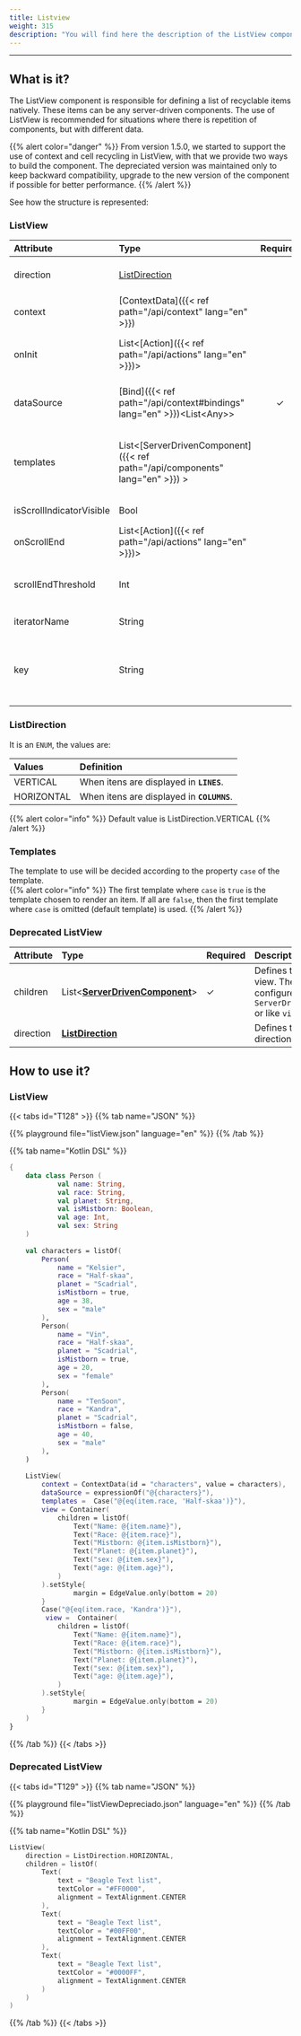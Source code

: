 ```yaml
---
title: Listview
weight: 315
description: "You will find here the description of the ListView component, its attributes and constructors"
---
```


---

## What is it?

The ListView component is responsible for defining a list of recyclable items natively. These items can be any server-driven components. The use of ListView is recommended for situations where there is repetition of components, but with different data.

{{% alert color="danger" %}}
From version 1.5.0, we started to support the use of context and cell recycling in ListView, with that we provide two ways to build the component. The depreciated version was maintained only to keep backward compatibility, upgrade to the new version of the component if possible for better performance.
{{% /alert %}}

See how the structure is represented:

### ListView

| Attribute           | Type                                                      | Required	 | Definition                                                                                                                       |
| :----------------- | :-------------------------------------------------------- | :---------: | :------------------------------------------------------------------------------------------------------------------------------ |
| direction          | [ListDirection](#listdirection)                           |             | Sets the direction in which list items are displayed.                                                                           |
| context            | [ContextData]({{< ref path="/api/context" lang="en" >}})                          |             | Defines the context of the component.                                                                                           |
| onInit             | List&lt;[Action]({{< ref path="/api/actions" lang="en" >}})&gt;                   |             | List of actions to be performed as soon as the component is displayed.                                                          |
| dataSource         | [Bind]({{< ref path="/api/context#bindings" lang="en" >}})&lt;List&lt;Any&gt;&gt; |      ✓      | Expression that points to a list of values used to populate the component.                                                      |
| templates           | List&lt;[ServerDrivenComponent]({{< ref path="/api/components" lang="en" >}}) &gt;  |            | Represents a template array, where each template corresponds to a cell in the list through a `ServerDrivenComponent`.                                                          |
| isScrollIndicatorVisible | Bool | | Set the scroll bar visibility. |
| onScrollEnd        | List&lt;[Action]({{< ref path="/api/actions" lang="en" >}})&gt;                   |             | List of actions taken when the list ends.                                                                                       |
| scrollEndThreshold | Int                                                       |             | Defines the percentage scrolled from the list to trigger `onScrollEnd`.                                                         |
| iteratorName       | String                                                    |             | It is the context identifier for each cell.                                                                                     |
| key                | String                                                    |             | Points to a unique value present in each item of the `dataSource` to be used as a suffix in the ids of the template components. |

### ListDirection

It is an `ENUM`, the values are:

| **Values** | **Definition**                             |
| :--------- | :----------------------------------------- |
| VERTICAL   | When itens are displayed in **`LINES`**.   |
| HORIZONTAL | When itens are displayed in **`COLUMNS`**. |

{{% alert color="info" %}}
Default value is ListDirection.VERTICAL
{{% /alert %}}

### Templates

The template to use will be decided according to the property `case` of the template.  
{{% alert color="info" %}}
 The first template where `case` is `true` is the template chosen to render an item.
 If all are `false`, then the first template where `case` is omitted (default template) is used.
{{% /alert %}}

### Deprecated ListView

<table>
  <thead>
    <tr>
      <th style="text-align:left">Attribute</th>
      <th style="text-align:left">Type</th>
      <th style="text-align:left">Required</th>
      <th style="text-align:left">Descriptioon</th>
    </tr>
  </thead>
  <tbody>
    <tr>
      <td style="text-align:left">children</td>
      <td style="text-align:left">List&lt;<a href="../"><strong>ServerDrivenComponent</strong></a>&gt;</td>
      <td style="text-align:left">&#x2713;</td>
      <td style="text-align:left">
        Defines the item list view. They can be configured like a <code>ServerDrivenComponents </code>or
          like <code>views.</code>
      </td>
    </tr>
    <tr>
      <td style="text-align:left">direction</td>
      <td style="text-align:left"><a href="https://docs.usebeagle.io/api/components/layout/listview"><strong>ListDirection</strong></a></td>
      <td
      style="text-align:left"></td>
        <td style="text-align:left">Defines the preview list direction.</td>
    </tr>
  </tbody>
</table>

## How to use it?

### ListView

{{< tabs id="T128" >}}
{{% tab name="JSON" %}}

<!-- json-playground:listView.json
{
  "_beagleComponent_": "beagle:listView",
  "direction": "VERTICAL",
  "dataSource": [
    {
      "name": "Kelsier",
      "race": "Half-skaa",
      "planet": "Scadrial",
      "isMistborn": true,
      "age": 38,
      "sex": "male"
    },
    {
      "name": "Vin",
      "race": "Half-skaa",
      "planet": "Scadrial",
      "isMistborn": true,
      "age": 20,
      "sex": "female"
    },
    {
      "name": "TenSoon",
      "race": "Kandra",
      "planet": "Scadrial",
      "isMistborn": false,
      "age": 40,
      "sex": "male"
    }
  ],
"templates":[
   {
      "case":"@{eq(item.race, 'Half-skaa')}",
      "view":{
         "_beagleComponent_":"beagle:container",
         "style":{
            "margin":{
               "bottom":{
                  "value":20,
                  "type":"REAL"
               }
            }
         },
         "children":[
            {
               "_beagleComponent_":"beagle:text",
               "text":"Name: @{item.name}"
            },
            {
               "_beagleComponent_":"beagle:text",
               "text":"Race: @{item.race}"
            },
            {
               "_beagleComponent_":"beagle:text",
               "text":"Mistborn: @{item.isMistborn}"
            },
            {
               "_beagleComponent_":"beagle:text",
               "text":"Planet: @{item.planet}"
            },
            {
               "_beagleComponent_":"beagle:text",
               "text":"sex: @{item.sex}"
            },
            {
               "_beagleComponent_":"beagle:text",
               "text":"age: @{item.age}"
            }
         ]
      }
   },
   {
      "case":"@{eq(item.race, 'Kandra')}",
      "view":{
         "_beagleComponent_":"beagle:container",
         "style":{
            "margin":{
               "bottom":{
                  "value":20,
                  "type":"REAL"
               }
            }
         },
         "children":[
            {
               "_beagleComponent_":"beagle:text",
               "text":"Name: @{item.name}"
            },
            {
               "_beagleComponent_":"beagle:text",
               "text":"Race: @{item.race}"
            },
            {
               "_beagleComponent_":"beagle:text",
               "text":"Mistborn: @{item.isMistborn}"
            },
            {
               "_beagleComponent_":"beagle:text",
               "text":"Planet: @{item.planet}"
            },
            {
               "_beagleComponent_":"beagle:text",
               "text":"sex: @{item.sex}"
            },
            {
               "_beagleComponent_":"beagle:text",
               "text":"age: @{item.age}"
            }
         ]
      }
   }
 ]
}
-->

{{% playground file="listView.json" language="en" %}}
{{% /tab %}}

{{% tab name="Kotlin DSL" %}}

```kotlin
{
    data class Person (
            val name: String,
            val race: String,
            val planet: String,
            val isMistborn: Boolean,
            val age: Int,
            val sex: String
    )
    
    val characters = listOf(
        Person(
            name = "Kelsier",
            race = "Half-skaa",
            planet = "Scadrial",
            isMistborn = true,
            age = 38,
            sex = "male"
        ),
        Person(
            name = "Vin",
            race = "Half-skaa",
            planet = "Scadrial",
            isMistborn = true,
            age = 20,
            sex = "female"
        ),
        Person(
            name = "TenSoon",
            race = "Kandra",
            planet = "Scadrial",
            isMistborn = false,
            age = 40,
            sex = "male"
        ),
    )
    
    ListView(
        context = ContextData(id = "characters", value = characters),
        dataSource = expressionOf("@{characters}"),
        templates =  Case("@{eq(item.race, 'Half-skaa')}"),
        view = Container(
            children = listOf(
                Text("Name: @{item.name}"),
                Text("Race: @{item.race}"),
                Text("Mistborn: @{item.isMistborn}"),
                Text("Planet: @{item.planet}"),
                Text("sex: @{item.sex}"),
                Text("age: @{item.age}"),
            )
        ).setStyle{
                margin = EdgeValue.only(bottom = 20)
        }
        Case("@{eq(item.race, 'Kandra')}"),
         view =  Container(
            children = listOf(
                Text("Name: @{item.name}"),
                Text("Race: @{item.race}"),
                Text("Mistborn: @{item.isMistborn}"),
                Text("Planet: @{item.planet}"),
                Text("sex: @{item.sex}"),
                Text("age: @{item.age}"),
            )
        ).setStyle{
                margin = EdgeValue.only(bottom = 20)
        }
    )
}
```

{{% /tab %}}
{{< /tabs >}}

### Deprecated ListView

{{< tabs id="T129" >}}
{{% tab name="JSON" %}}

<!-- json-playground:listViewDepreciado.json
{
  "_beagleComponent_": "beagle:listView",
  "children": [
    {
      "_beagleComponent_": "beagle:text",
      "text": "Beagle Text list",
      "textColor": "#FF0000",
      "alignment": "CENTER"
    },
    {
      "_beagleComponent_": "beagle:text",
      "text": "Beagle Text list",
      "textColor": "#00FF00",
      "alignment": "CENTER"
    },
    {
      "_beagleComponent_": "beagle:text",
      "text": "Beagle Text list",
      "textColor": "#0000FF",
      "alignment": "CENTER"
    }
  ],
  "direction": "HORIZONTAL"
}
-->

{{% playground file="listViewDepreciado.json" language="en" %}}
{{% /tab %}}

{{% tab name="Kotlin DSL" %}}

```kotlin
ListView(
    direction = ListDirection.HORIZONTAL,
    children = listOf(
        Text(
            text = "Beagle Text list",
            textColor = "#FF0000",
            alignment = TextAlignment.CENTER
        ),
        Text(
            text = "Beagle Text list",
            textColor = "#00FF00",
            alignment = TextAlignment.CENTER
        ),
        Text(
            text = "Beagle Text list",
            textColor = "#0000FF",
            alignment = TextAlignment.CENTER
        )
    )
)
```

{{% /tab %}}
{{< /tabs >}}
